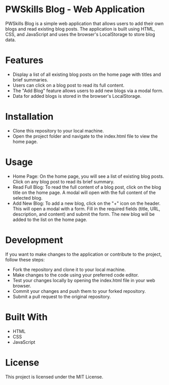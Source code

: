 # PWSkills Blog - Web Application

PWSkills Blog is a simple web application that allows users to add their own blogs and read existing blog posts. The application is built using HTML, CSS, and JavaScript and uses the browser's LocalStorage to store blog data.

# Features
* Display a list of all existing blog posts on the home page with titles and brief summaries.
* Users can click on a blog post to read its full content.
* The "Add Blog" feature allows users to add new blogs via a modal form.
* Data for added blogs is stored in the browser's LocalStorage.


# Installation
* Clone this repository to your local machine.
* Open the project folder and navigate to the index.html file to view the home page.

# Usage
* Home Page: On the home page, you will see a list of existing blog posts. Click on any blog post to read its brief summary.
* Read Full Blog: To read the full content of a blog post, click on the blog title on the home page. A modal will open with the full content of the selected blog.
* Add New Blog: To add a new blog, click on the "+" icon on the header. This will open a modal with a form. Fill in the required fields (title, URL, description, and content) and submit the form. The new blog will be added to the list on the home page.

# Development
If you want to make changes to the application or contribute to the project, follow these steps:
* Fork the repository and clone it to your local machine.
* Make changes to the code using your preferred code editor.
* Test your changes locally by opening the index.html file in your web browser.
* Commit your changes and push them to your forked repository.
* Submit a pull request to the original repository.

# Built With
* HTML
* CSS
* JavaScript

# License
This project is licensed under the MIT License.
